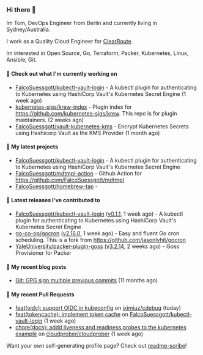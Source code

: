 ### Hi there 👋

Im Tom, DevOps Engineer from Berlin and currently living in Sydney/Australia.

I work as a Quality Cloud Engineer for [ClearRoute](https://clearroute.io).

Im interested in Open Source, Go, Terraform, Packer, Kubernetes, Linux, Ansible, Git.

#### 👷 Check out what I'm currently working on

- [FalcoSuessgott/kubectl-vault-login](https://github.com/FalcoSuessgott/kubectl-vault-login) - A kubectl plugin for authenticating to Kubernetes using HashiCorp Vault&#39;s Kubernetes Secret Engine (1 week ago)
- [kubernetes-sigs/krew-index](https://github.com/kubernetes-sigs/krew-index) - Plugin index for https://github.com/kubernetes-sigs/krew. This repo is for plugin maintainers. (2 weeks ago)
- [FalcoSuessgott/vault-kubernetes-kms](https://github.com/FalcoSuessgott/vault-kubernetes-kms) - Encrypt Kubernetes Secrets using Hashicorp Vault as the KMS Provider (1 month ago)

#### 🌱 My latest projects

- [FalcoSuessgott/kubectl-vault-login](https://github.com/FalcoSuessgott/kubectl-vault-login) - A kubectl plugin for authenticating to Kubernetes using HashiCorp Vault&#39;s Kubernetes Secret Engine
- [FalcoSuessgott/mdtmpl-action](https://github.com/FalcoSuessgott/mdtmpl-action) - Github Action for https://github.com/FalcoSuessgott/mdtmpl
- [FalcoSuessgott/homebrew-tap](https://github.com/FalcoSuessgott/homebrew-tap) - 

#### 🔭 Latest releases I've contributed to

- [FalcoSuessgott/kubectl-vault-login](https://github.com/FalcoSuessgott/kubectl-vault-login) ([v0.1.1](https://github.com/FalcoSuessgott/kubectl-vault-login/releases/tag/v0.1.1), 1 week ago) - A kubectl plugin for authenticating to Kubernetes using HashiCorp Vault&#39;s Kubernetes Secret Engine
- [go-co-op/gocron](https://github.com/go-co-op/gocron) ([v2.16.0](https://github.com/go-co-op/gocron/releases/tag/v2.16.0), 1 week ago) - Easy and fluent Go cron scheduling. This is a fork from https://github.com/jasonlvhit/gocron
- [YaleUniversity/packer-plugin-goss](https://github.com/YaleUniversity/packer-plugin-goss) ([v3.2.14](https://github.com/YaleUniversity/packer-plugin-goss/releases/tag/v3.2.14), 2 weeks ago) - Goss Provisioner for Packer

#### 📜 My recent blog posts

- [Git: GPG sign multiple previous commits](https://morelly.de/post/20240328_git_gpg_sign_commits/) (11 months ago)

#### 🔨 My recent Pull Requests

- [feat(oidc): support OIDC in kubeconfig](https://github.com/iximiuz/cdebug/pull/75) on [iximiuz/cdebug](https://github.com/iximiuz/cdebug) (today)
- [feat(tokencache): implement token cache](https://github.com/FalcoSuessgott/kubectl-vault-login/pull/14) on [FalcoSuessgott/kubectl-vault-login](https://github.com/FalcoSuessgott/kubectl-vault-login) (1 week ago)
- [chore(docs): addd liveness and readiness probes to the kubernetes example](https://github.com/cloudprober/cloudprober/pull/1023) on [cloudprober/cloudprober](https://github.com/cloudprober/cloudprober) (1 week ago)

Want your own self-generating profile page? Check out [readme-scribe](https://github.com/muesli/readme-scribe)!